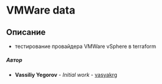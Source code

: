 # VMWare data

## Описание
 - тестирование провайдера VMWare vSphere в terraform

##### Автор
 - **Vassiliy Yegorov** - *Initial work* - [vasyakrg](https://github.com/vasyakrg)
